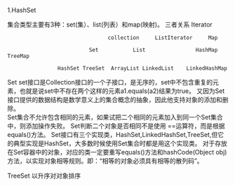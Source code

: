 1.HashSet

集合类型主要有3种：set(集）、list(列表）和map(映射)。
三者关系
                                              Iterator
                                            
                                    collection     ListIterator     Map        
                              
                              Set           List                HashMap     TreeMap
                              
                    HashSet TreeSet  ArrayList LinkedList    LinkedHashMap             
                    
                    
Set
set接口是Collection接口的一个子接口，是无序的，set中不包含重复的元素，也就是说set中不存在两个这样的元素a1.equals(a2)结果为true。
又因为Set接口提供的数据结构是数学意义上的集合概念的抽象，因此他支持对象的添加和删除。                 
Set集合不允许包含相同的元素，如果试把二个相同的元素加入到同一个Set集合中，则添加操作失败。
Set判断二个对象是否相同不是使用 ==运算符，而是根据equals()方法。
Set接口有三个实现类，HashSet,LinkedHashSet,TreeSet,但它的典型实现是HashSet，大多数时候使用Set集合时都是用这个实现类。
对于存放在Set容器中的对象，对应的类一定要重写equals()方法和hashCode(Object obj)方法，以实现对象相等规则。即：“相等的对象必须具有相等的散列码”。
                    
TreeSet
以升序对对象排序

                    